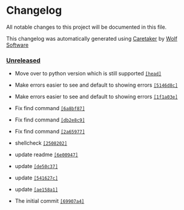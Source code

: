 # Changelog

All notable changes to this project will be documented in this file.


This changelog was automatically generated using [Caretaker](https://github.com/DevelopersToolbox/caretaker) by [Wolf Software](https://github.com/WolfSoftware)

### [Unreleased](https://github.com/CICDToolbox/yaml-lint/compare/v0.1.0...HEAD)

- Move over to python version which is still supported [`[head]`](https://github.com/CICDToolbox/yaml-lint/commit/)

- Make errors easier to see and default to showing errors [`[5146d8c]`](https://github.com/CICDToolbox/yaml-lint/commit/5146d8ca5dfb8761c9d33543ec4cf086459bfb48)

- Make errors easier to see and default to showing errors [`[1f1a03e]`](https://github.com/CICDToolbox/yaml-lint/commit/1f1a03e657a34885b4127950c65567f31069e0d3)

- Fix find command [`[6a8bf87]`](https://github.com/CICDToolbox/yaml-lint/commit/6a8bf873cb59736ca93a2cba455fc4aae6ed8409)

- Fix find command [`[db2e8c9]`](https://github.com/CICDToolbox/yaml-lint/commit/db2e8c936bf79f556a163f10d4c57483db87b58c)

- Fix find command [`[2a65977]`](https://github.com/CICDToolbox/yaml-lint/commit/2a659776d90326f8a5784e923d29d35d2e65506b)

- shellcheck [`[2508202]`](https://github.com/CICDToolbox/yaml-lint/commit/2508202bc77eac0ecd189af435d96276908bd952)

- update readme [`[6e00947]`](https://github.com/CICDToolbox/yaml-lint/commit/6e009479af285c87bda1d11bf6b2648590fbd4a3)

- update [`[de50c37]`](https://github.com/CICDToolbox/yaml-lint/commit/de50c375d254004e882ca5b2ae1c1842c6e2f343)

- update [`[541627c]`](https://github.com/CICDToolbox/yaml-lint/commit/541627c955cf9a55bb1a5cfa415c01dc919a65d3)

- update [`[ae158a1]`](https://github.com/CICDToolbox/yaml-lint/commit/ae158a157895f3b78dc6600aae278eb94530acf4)

- The initial commit [`[69907a4]`](https://github.com/CICDToolbox/yaml-lint/commit/69907a446032e724e7ac924da6d748a631e601ec)

